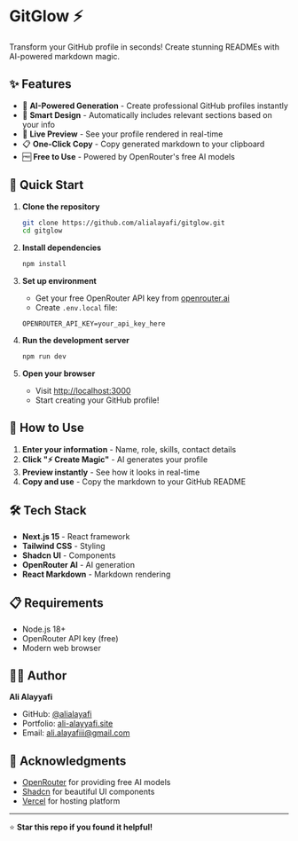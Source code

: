 # GitGlow ⚡

Transform your GitHub profile in seconds! Create stunning READMEs with AI-powered markdown magic.

## ✨ Features

- 🤖 **AI-Powered Generation** - Create professional GitHub profiles instantly
- 🎨 **Smart Design** - Automatically includes relevant sections based on your info
- 📱 **Live Preview** - See your profile rendered in real-time
- 📋 **One-Click Copy** - Copy generated markdown to your clipboard
- 🆓 **Free to Use** - Powered by OpenRouter's free AI models

## 🚀 Quick Start

1. **Clone the repository**
   ```bash
   git clone https://github.com/alialayafi/gitglow.git
   cd gitglow
   ```

2. **Install dependencies**
   ```bash
   npm install
   ```

3. **Set up environment**
   - Get your free OpenRouter API key from [openrouter.ai](https://openrouter.ai)
   - Create `.env.local` file:
   ```env
   OPENROUTER_API_KEY=your_api_key_here
   ```

4. **Run the development server**
   ```bash
   npm run dev
   ```

5. **Open your browser**
   - Visit [http://localhost:3000](http://localhost:3000)
   - Start creating your GitHub profile!

## 📝 How to Use

1. **Enter your information** - Name, role, skills, contact details
2. **Click "⚡ Create Magic"** - AI generates your profile
3. **Preview instantly** - See how it looks in real-time
4. **Copy and use** - Copy the markdown to your GitHub README

## 🛠️ Tech Stack

- **Next.js 15** - React framework
- **Tailwind CSS** - Styling
- **Shadcn UI** - Components
- **OpenRouter AI** - AI generation
- **React Markdown** - Markdown rendering

## 📋 Requirements

- Node.js 18+ 
- OpenRouter API key (free)
- Modern web browser

## 👨‍💻 Author

**Ali Alayyafi**
- GitHub: [@alialayafi](https://github.com/alialayafi)
- Portfolio: [ali-alayyafi.site](https://ali-alayyafi.site)
- Email: ali.alayafiii@gmail.com

## 🙏 Acknowledgments

- [OpenRouter](https://openrouter.ai) for providing free AI models
- [Shadcn](https://ui.shadcn.com) for beautiful UI components
- [Vercel](https://vercel.com) for hosting platform

---

⭐ **Star this repo if you found it helpful!**